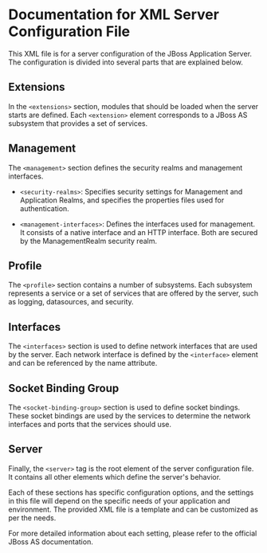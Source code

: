 # Documentation for XML Server Configuration File

This XML file is for a server configuration of the JBoss Application Server. The configuration is divided into several parts that are explained below.

## Extensions

In the `<extensions>` section, modules that should be loaded when the server starts are defined. Each `<extension>` element corresponds to a JBoss AS subsystem that provides a set of services.

## Management

The `<management>` section defines the security realms and management interfaces. 

- `<security-realms>`: Specifies security settings for Management and Application Realms, and specifies the properties files used for authentication.

- `<management-interfaces>`: Defines the interfaces used for management. It consists of a native interface and an HTTP interface. Both are secured by the ManagementRealm security realm.

## Profile

The `<profile>` section contains a number of subsystems. Each subsystem represents a service or a set of services that are offered by the server, such as logging, datasources, and security.

## Interfaces

The `<interfaces>` section is used to define network interfaces that are used by the server. Each network interface is defined by the `<interface>` element and can be referenced by the name attribute.

## Socket Binding Group

The `<socket-binding-group>` section is used to define socket bindings. These socket bindings are used by the services to determine the network interfaces and ports that the services should use.

## Server

Finally, the `<server>` tag is the root element of the server configuration file. It contains all other elements which define the server's behavior.

Each of these sections has specific configuration options, and the settings in this file will depend on the specific needs of your application and environment. The provided XML file is a template and can be customized as per the needs.

For more detailed information about each setting, please refer to the official JBoss AS documentation.